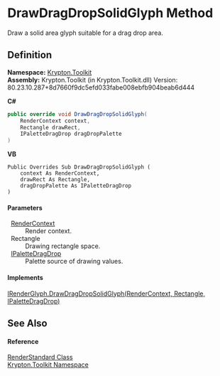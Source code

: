 # DrawDragDropSolidGlyph Method


Draw a solid area glyph suitable for a drag drop area.



## Definition
**Namespace:** <a href="79d2eac2-21f4-54ff-7552-b20c33c30600.md">Krypton.Toolkit</a>  
**Assembly:** Krypton.Toolkit (in Krypton.Toolkit.dll) Version: 80.23.10.287+8d7660f9dc5efd033fabe008ebfb904beab6d444

**C#**
``` C#
public override void DrawDragDropSolidGlyph(
	RenderContext context,
	Rectangle drawRect,
	IPaletteDragDrop dragDropPalette
)
```
**VB**
``` VB
Public Overrides Sub DrawDragDropSolidGlyph ( 
	context As RenderContext,
	drawRect As Rectangle,
	dragDropPalette As IPaletteDragDrop
)
```



#### Parameters
<dl><dt>  <a href="ef60a5af-08ff-7a94-87f5-362a7e392cd4.md">RenderContext</a></dt><dd>Render context.</dd><dt>  Rectangle</dt><dd>Drawing rectangle space.</dd><dt>  <a href="1fa4bc94-6679-2ddc-a4d0-462ed2f46b66.md">IPaletteDragDrop</a></dt><dd>Palette source of drawing values.</dd></dl>

#### Implements
<a href="6cc0f0e4-f479-16ef-9df4-0080cc831f69.md">IRenderGlyph.DrawDragDropSolidGlyph(RenderContext, Rectangle, IPaletteDragDrop)</a>  


## See Also


#### Reference
<a href="8a8b9945-a6ad-21c4-5182-014e3b962e19.md">RenderStandard Class</a>  
<a href="79d2eac2-21f4-54ff-7552-b20c33c30600.md">Krypton.Toolkit Namespace</a>  
